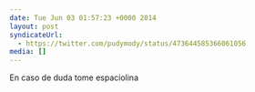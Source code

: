 ```yaml
---
date: Tue Jun 03 01:57:23 +0000 2014
layout: post
syndicateUrl:
  - https://twitter.com/pudymody/status/473644585366061056
media: []
---
```

En caso de duda tome espaciolina

